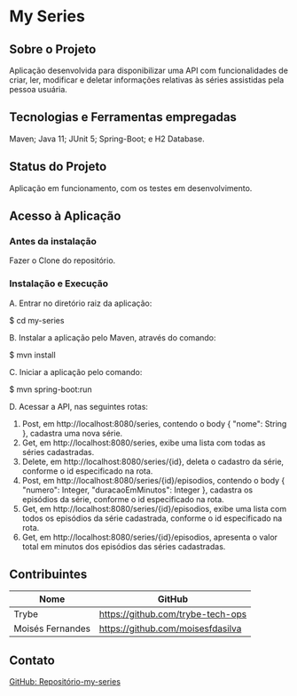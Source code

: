 # My Series

## Sobre o Projeto
Aplicação desenvolvida para disponibilizar uma API com funcionalidades de criar, ler, modificar e deletar informações relativas às séries assistidas pela pessoa usuária.

## Tecnologias e Ferramentas empregadas

Maven;
Java 11;
JUnit 5;
Spring-Boot; e 
H2 Database.

## Status do Projeto
Aplicação em funcionamento, com os testes em desenvolvimento.

## Acesso à Aplicação
### Antes da instalação
Fazer o Clone do repositório.

### Instalação e Execução
A. Entrar no diretório raiz da aplicação:

  $ cd my-series

B. Instalar a aplicação pelo Maven, através do comando:
  
  $ mvn install

C. Iniciar a aplicação pelo comando:

  $ mvn spring-boot:run

D. Acessar a API, nas seguintes rotas:
1. Post, em http://localhost:8080/series, contendo o body { "nome": String }, cadastra uma nova série.
2. Get, em http://localhost:8080/series, exibe uma lista com todas as séries cadastradas.
3. Delete, em http://localhost:8080/series/{id}, deleta o cadastro da série, conforme o id especificado na rota.
4. Post, em http://localhost:8080/series/{id}/episodios, contendo o body { "numero": Integer, "duracaoEmMinutos": Integer }, cadastra os episódios da série, conforme o id especificado na rota.
5. Get, em http://localhost:8080/series/{id}/episodios, exibe uma lista com todos os episódios da série cadastrada, conforme o id especificado na rota.
6. Get, em http://localhost:8080/series/{id}/episodios, apresenta o valor total em minutos dos episódios das séries cadastradas.

## Contribuintes
|Nome|GitHub|
| -------- | -------- |
|Trybe|https://github.com/trybe-tech-ops|
|Moisés Fernandes|https://github.com/moisesfdasilva|

## Contato
[GitHub: Repositório-my-series](https://github.com/moisesfdasilva/my-series)
